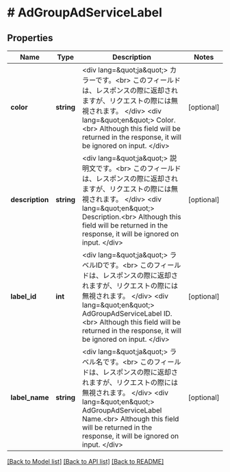 # # AdGroupAdServiceLabel

## Properties

Name | Type | Description | Notes
------------ | ------------- | ------------- | -------------
**color** | **string** | &lt;div lang&#x3D;\&quot;ja\&quot;&gt; カラーです。&lt;br&gt; このフィールドは、レスポンスの際に返却されますが、リクエストの際には無視されます。 &lt;/div&gt; &lt;div lang&#x3D;\&quot;en\&quot;&gt; Color.&lt;br&gt; Although this field will be returned in the response, it will be ignored on input. &lt;/div&gt; | [optional]
**description** | **string** | &lt;div lang&#x3D;\&quot;ja\&quot;&gt; 説明文です。&lt;br&gt; このフィールドは、レスポンスの際に返却されますが、リクエストの際には無視されます。 &lt;/div&gt; &lt;div lang&#x3D;\&quot;en\&quot;&gt; Description.&lt;br&gt; Although this field will be returned in the response, it will be ignored on input. &lt;/div&gt; | [optional]
**label_id** | **int** | &lt;div lang&#x3D;\&quot;ja\&quot;&gt; ラベルIDです。&lt;br&gt; このフィールドは、レスポンスの際に返却されますが、リクエストの際には無視されます。 &lt;/div&gt; &lt;div lang&#x3D;\&quot;en\&quot;&gt; AdGroupAdServiceLabel ID.&lt;br&gt; Although this field will be returned in the response, it will be ignored on input. &lt;/div&gt; | [optional]
**label_name** | **string** | &lt;div lang&#x3D;\&quot;ja\&quot;&gt; ラベル名です。&lt;br&gt; このフィールドは、レスポンスの際に返却されますが、リクエストの際には無視されます。 &lt;/div&gt; &lt;div lang&#x3D;\&quot;en\&quot;&gt; AdGroupAdServiceLabel Name.&lt;br&gt; Although this field will be returned in the response, it will be ignored on input. &lt;/div&gt; | [optional]

[[Back to Model list]](../../README.md#models) [[Back to API list]](../../README.md#endpoints) [[Back to README]](../../README.md)
